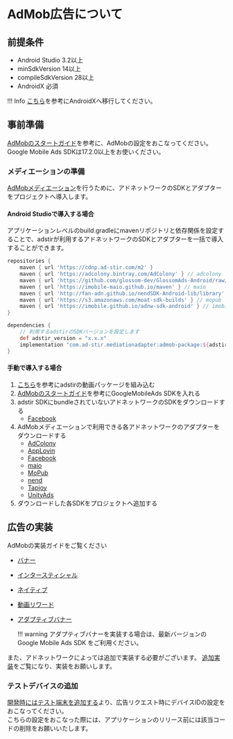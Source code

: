 # AdMob広告について

## 前提条件

- Android Studio 3.2以上  
- minSdkVersion 14以上  
- compileSdkVersion 28以上  
- AndroidX 必須

!!! Info
    [こちら](https://developer.android.com/jetpack/androidx/migrate?hl=ja#migrate)を参考にAndroidXへ移行してください。

## 事前準備

[AdMobのスタートガイド](https://developers.google.com/admob/android/quick-start?hl=ja)を参考に、AdMobの設定をおこなってください。  
Google Mobile Ads SDKは17.2.0以上をお使いください。

### メディエーションの準備

[AdMobメディエーション](https://developers.google.com/admob/android/mediate?hl=ja)を行うために、アドネットワークのSDKとアダプターをプロジェクトへ導入します。

#### Android Studioで導入する場合
アプリケーションレベルのbuild.gradleにmavenリポジトリと依存関係を設定することで、adstirが利用するアドネットワークのSDKとアダプターを一括で導入することができます。

```groovy hl_lines="11 15"
repositories {
    maven { url 'https://cdnp.ad-stir.com/m2' }
    maven { url 'https://adcolony.bintray.com/AdColony' } // adcolony
    maven { url 'https://github.com/glossom-dev/GlossomAds-Android/raw/master' } // adcorsa
    maven { url 'https://imobile-maio.github.io/maven' } // maio
    maven { url 'http://fan-adn.github.io/nendSDK-Android-lib/library' } // nend
    maven { url 'https://s3.amazonaws.com/moat-sdk-builds' } // mopub
    maven { url 'https://imobile.github.io/adnw-sdk-android' } // imobile
}

dependencies {
    // 利用するadstirのSDKバージョンを設定します
    def adstir_version = "x.x.x" 
    implementation "com.ad-stir.mediationadapter:admob-package:${adstir_version}"
}
```

#### 手動で導入する場合

1. [こちら](../adstir/init/manual_integration.md#sdkの手動組み込み)を参考にadstirの動画パッケージを組み込む
1. [AdMobのスタートガイド](https://developers.google.com/admob/android/quick-start?hl=ja#manual_download)を参考にGoogleMobileAds SDKを入れる 
1. adstir SDKにbundleされていないアドネットワークのSDKをダウンロードする
    * [Facebook](https://origincache.facebook.com/developers/resources/?id=audience-network-sdk-{{version.facebook}}.zip)
1. AdMobメディエーションで利用できる各アドネットワークのアダプターをダウンロードする
    * [AdColony](https://google.bintray.com/mobile-ads-adapters-android/com/google/ads/mediation/adcolony/{{version.adcolony}}.0/adcolony-{{version.adcolony}}.0.aar)
    * [AppLovin](https://google.bintray.com/mobile-ads-adapters-android/com/google/ads/mediation/applovin/{{version.applovin}}.0/applovin-{{version.applovin}}.0.aar)
    * [Facebook](https://google.bintray.com/mobile-ads-adapters-android/com/google/ads/mediation/facebook/{{version.facebook}}.0/facebook-{{version.facebook}}.0.aar)
    * [maio](https://google.bintray.com/mobile-ads-adapters-android/com/google/ads/mediation/maio/{{version.maio}}.0/maio-{{version.maio}}.0.aar)
    * [MoPub](https://google.bintray.com/mobile-ads-adapters-android/com/google/ads/mediation/mopub/{{version.mopub}}.0/mopub-{{version.mopub}}.0.aar)
    * [nend](https://google.bintray.com/mobile-ads-adapters-android/com/google/ads/mediation/nend/{{version.nend}}.0/nend-{{version.nend}}.0.aar)
    * [Tapjoy](https://google.bintray.com/mobile-ads-adapters-android/com/google/ads/mediation/tapjoy/{{version.tapjoy}}.0/tapjoy-{{version.tapjoy}}.0.aar)
    * [UnityAds](https://google.bintray.com/mobile-ads-adapters-android/com/google/ads/mediation/unity/{{version.unityads}}.0/unity-{{version.unityads}}.0.aar)
1. ダウンロードした各SDKをプロジェクトへ追加する

## 広告の実装

AdMobの実装ガイドをご覧ください

* [バナー](https://developers.google.com/admob/android/banner?hl=ja)
* [インタースティシャル](https://developers.google.com/admob/android/interstitial?hl=ja)
* [ネイティブ](https://developers.google.com/admob/android/native/start?hl=ja)
* [動画リワード](https://developers.google.com/admob/android/rewarded-ads?hl=ja)
* [アダプティブバナー](https://developers.google.com/admob/android/banner/adaptive?hl=ja)

    !!! warning
        アダプティブバナーを実装する場合は、最新バージョンのGoogle Mobile Ads SDK をご利用ください。

また、アドネットワークによっては追加で実装する必要がございます。 [追加実装](network#追加実装)をご覧になり、実装をお願いします。

### テストデバイスの追加
[開発時にはテスト端末を追加する](https://developers.google.com/admob/android/test-ads?hl=ja#add_your_test_device)より、広告リクエスト時にデバイスIDの設定をおこなってください。  
こちらの設定をおこなった際には、アプリケーションのリリース前には該当コードの削除をお願いいたします。

